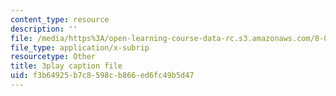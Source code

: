 ```yaml
---
content_type: resource
description: ''
file: /media/https%3A/open-learning-course-data-rc.s3.amazonaws.com/8-01sc-classical-mechanics-fall-2016/f3b64925b7c8598cb866ed6fc49b5d47_dlJtUvRaGdE.vtt
file_type: application/x-subrip
resourcetype: Other
title: 3play caption file
uid: f3b64925-b7c8-598c-b866-ed6fc49b5d47
---
```


